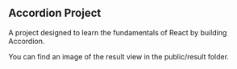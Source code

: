 ## Accordion Project

A project designed to learn the fundamentals of React by building Accordion.

You can find an image of the result view in the public/result folder.
